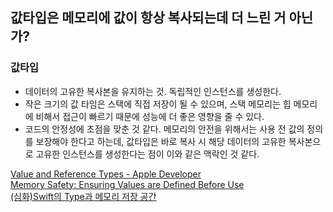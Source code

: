 ## 값타입은 메모리에 값이 항상 복사되는데 더 느린 거 아닌가?
### 값타입
- 데이터의 고유한 복사본을 유지하는 것. 독립적인 인스턴스를 생성한다.
- 작은 크기의 값 타임은 스택에 직접 저장이 될 수 있으며, 스택 메모리는 힙 메모리에 비해서 접근이 빠르기 때문에 성능에 더 좋은 영향을 줄 수 있다. 
- 코드의 안정성에 초점을 맞춘 것 같다. 메모리의 안전을 위해서는 사용 전 값의 정의를 보장해야 한다고 하는데, 값타입은 바로 복사 시 해당 데이터의 고유한 복사본으로 고유한 인스턴스를 생성한다는 점이 이와 같은 맥락인 것 같다.


[Value and Reference Types - Apple Developer
](https://developer.apple.com/swift/blog/?id=10)<br>
[Memory Safety: Ensuring Values are Defined Before Use
](https://developer.apple.com/swift/blog/?id=28)<br>
[(심화)Swift의 Type과 메모리 저장 공간
](https://sujinnaljin.medium.com/ios-swift%EC%9D%98-type%EA%B3%BC-%EB%A9%94%EB%AA%A8%EB%A6%AC-%EC%A0%80%EC%9E%A5-%EA%B3%B5%EA%B0%84-25555c69ccff)